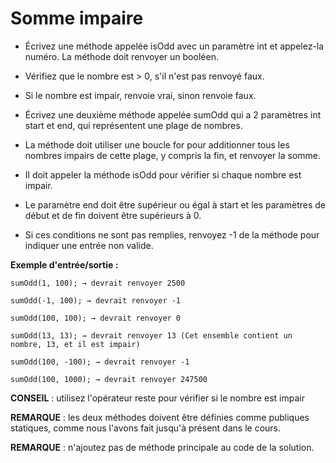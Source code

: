 # Somme impaire

+ Écrivez une méthode appelée isOdd avec un paramètre int et appelez-la numéro. La méthode doit renvoyer un booléen.

+ Vérifiez que le nombre est > 0, s'il n'est pas renvoyé faux.

+ Si le nombre est impair, renvoie vrai, sinon renvoie faux.

+ Écrivez une deuxième méthode appelée sumOdd qui a 2 paramètres int start et end, qui représentent une plage de nombres.

+ La méthode doit utiliser une boucle for pour additionner tous les nombres impairs de cette plage, y compris la fin, et renvoyer la somme.

+ Il doit appeler la méthode isOdd pour vérifier si chaque nombre est impair.

+ Le paramètre end doit être supérieur ou égal à start et les paramètres de début et de fin doivent être supérieurs à 0.

+ Si ces conditions ne sont pas remplies, renvoyez -1 de la méthode pour indiquer une entrée non valide.



**Exemple d'entrée/sortie :**

```
sumOdd(1, 100); → devrait renvoyer 2500

sumOdd(-1, 100); → devrait renvoyer -1

sumOdd(100, 100); → devrait renvoyer 0

sumOdd(13, 13); → devrait renvoyer 13 (Cet ensemble contient un nombre, 13, et il est impair)

sumOdd(100, -100); → devrait renvoyer -1

sumOdd(100, 1000); → devrait renvoyer 247500
```


**CONSEIL** : utilisez l'opérateur reste pour vérifier si le nombre est impair

**REMARQUE** : les deux méthodes doivent être définies comme publiques statiques, comme nous l'avons fait jusqu'à présent dans le cours.

**REMARQUE** : n'ajoutez pas de méthode principale au code de la solution.